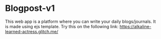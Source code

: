 # Blogpost-v1
This web app is a platform where you can write your daily blogs/journals. It is made using ejs template.
Try this on the following link:
https://alkaline-learned-actress.glitch.me/